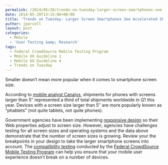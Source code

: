 ```yaml
---
permalink: /2014/05/20/trends-on-tuesday-larger-screen-smartphones-see-accelerated-shipments/
date: 2014-05-20T13:15:08+00:00
title: 'Trends on Tuesday: Larger Screen Smartphones See Accelerated Shipments'
author: jparcell
layout: post
categories:
  - Mobile
  - 'User Testing &amp; Research'
tags:
  - Federal CrowdSource Mobile Testing Program
  - Mobile UX Guideline 1
  - Mobile UX Guideline 4
  - Trends on Tuesday
---
```


Smaller doesn&#8217;t mean more popular when it comes to smartphone screen size.

According to [mobile analyst Canalys](http://www.canalys.com/newsroom/third-smart-phones-shipped-q1-had-5-plus-displays), shipments for phones with screens larger than 5&#8243; represented a third of total shipments worldwide in Q1 this year. Devices with a screen size larger than 5&#8243; are more popularly known as &#8220;phablets&#8221; (not quite tablets, not quite phones).

Government agencies have been implementing [responsive design](https://www.digitalgov.gov/2014/03/24/why-go-responsive-heres-what-feds-are-saying/ "Why Go Responsive? Here’s What Feds Are Saying") so their Web properties adjust to screen size. However, agencies have challenges testing for all screen sizes and operating systems and the data above demonstrate that the number of screen sizes is growing. Review your the breakpoints in your design to take the larger smartphone screens into account. The [compatibility testing](https://www.digitalgov.gov/2013/11/21/mobile-product-compatability-and-functional-testing-101/ "Mobile Product Compatability and Functional Testing 101") conducted by the [Federal CrowdSource Mobile Testing Program](https://www.digitalgov.gov/services/mobile-application-testing-program "Federal CrowdSource Mobile Testing Program") can help you ensure that your mobile user experience doesn&#8217;t break on a number of devices.

&nbsp;

&nbsp;

&nbsp;